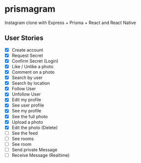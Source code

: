 # prismagram

Instagram clone with Express + Prisma + React and React Native

## User Stories

-   [x] Create account
-   [x] Request Secret
-   [x] Confirm Secret (Login)
-   [x] Like / Unlike a photo
-   [x] Comment on a photo
-   [x] Search by user
-   [x] Search by location
-   [x] Follow User
-   [x] Unfollow User
-   [x] Edit my profile
-   [x] See user profile
-   [x] See my profile
-   [x] See the full photo
-   [x] Upload a photo
-   [x] Edit the photo (Delete)
-   [ ] See the feed
-   [ ] See rooms
-   [ ] See room
-   [ ] Send private Message
-   [ ] Receive Message (Realtime)
